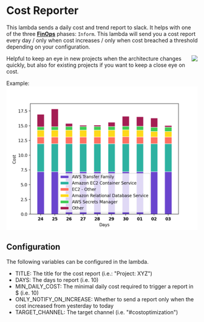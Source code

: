 # Cost Reporter

This lambda sends a daily cost and trend report to slack. It helps with one of the three [**FinOps**](https://www.linkedin.com/company/finops-foundation/) phases: `Inform`. This lambda will send you a cost report every day / only when cost increases / only when cost breached a threshold depending on your configuration.

<img style="float: right;" src="https://www.cloudvane.com/wp-content/uploads/2019/12/neos_finOps_1304x744_1-2.jpg">

Helpful to keep an eye in new projects when the architecture changes quickly, but also for existing projects if you want to keep a close eye on cost.

Example:
![](assets/Figure_1.png)


## Configuration
The following variables can be configured in the lambda.
- TITLE: The title for the cost report (i.e.: "Project: XYZ")
- DAYS: The days to report (i.e. 10)
- MIN_DAILY_COST: The minimal daily cost required to trigger a report in $ (i.e. 10)
- ONLY_NOTIFY_ON_INCREASE: Whether to send a report only when the cost increased from yesterday to today
- TARGET_CHANNEL: The target channel (i.e. "#costoptimization")

